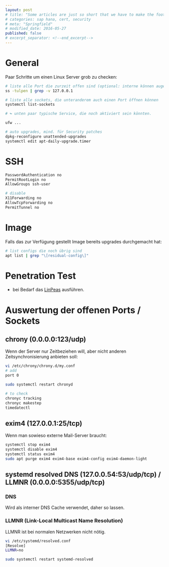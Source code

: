 ```yaml
---
layout: post
# title: "Some articles are just so short that we have to make the footer stick"
# categories: sap hana, cert, security
# meta: "Springfield"
# modified_date: 2016-05-27
published: false
# excerpt_separator: <!--end_excerpt-->
---
```


<!--
Nicest is not nice: (↪) will be with blue border
→ ⇒ ⇝ ↬
-->

# General

Paar Schritte um einen Linux Server grob zu checken:
```bash
# liste alle Port die zurzeit offen sind (optional: interne können augeschlossen werden)
ss -tulpen | grep -v 127.0.0.1

# liste alle sockets, die unteranderem auch einen Port öffnen können
systemctl list-sockets

# ↬ unten paar typische Service, die noch aktiviert sein könnten.

ufw ...

# auto upgrades, mind. für Security patches
dpkg-reconfigure unattended-upgrades
systemctl edit apt-daily-upgrade.timer

```

# SSH
```bash
PasswordAuthentication no
PermitRootLogin no
AllowGroups ssh-user

# disable
X11Forwarding no
AllowTcpForwarding no
PermitTunnel no
```

# Image
Falls das zur Verfügung gestellt Image bereits upgrades durchgemacht hat:
```bash
# list configs die noch übrig sind
apt list | grep "\[residual-config\]"
```

# Penetration Test
* bei Bedarf das [LinPeas](https://github.com/peass-ng/PEASS-ng/tree/master/linPEAS) ausführen.


# Auswertung der offenen Ports / Sockets

## chrony (0.0.0.0:123/udp)
Wenn der Server nur Zeitbeziehen will, aber nicht anderen Zeitsynchronisierung anbieten soll:
```bash
vi /etc/chrony/chrony.d/my.conf
# add
port 0

sudo systemctl restart chronyd

# to check
chronyc tracking
chronyc makestep
timedatectl
```

## exim4 (127.0.0.1:25/tcp)
Wenn man sowieso externe Mail-Server braucht:
```bash
systemctl stop exim4
systemctl disable exim4
systemctl status exim4
sudo apt purge exim4 exim4-base exim4-config exim4-daemon-light
```

## systemd resolved DNS (127.0.0.54:53/udp/tcp) / LLMNR (0.0.0.0:5355/udp/tcp)
### DNS
Wird als interner DNS Cache verwendet, daher so lassen.

### LLMNR (Link-Local Multicast Name Resolution)
LLMNR ist bei normalen Netzwerken nicht nötig.

```bash
vi /etc/systemd/resolved.conf
[Resolve]
LLMNR=no

sudo systemctl restart systemd-resolved
```
